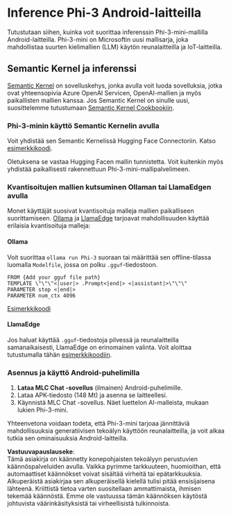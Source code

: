 # **Inference Phi-3 Android-laitteilla**

Tutustutaan siihen, kuinka voit suorittaa inferenssin Phi-3-mini-mallilla Android-laitteilla. Phi-3-mini on Microsoftin uusi mallisarja, joka mahdollistaa suurten kielimallien (LLM) käytön reunalaitteilla ja IoT-laitteilla.

## Semantic Kernel ja inferenssi

[Semantic Kernel](https://github.com/microsoft/semantic-kernel) on sovelluskehys, jonka avulla voit luoda sovelluksia, jotka ovat yhteensopivia Azure OpenAI Servicen, OpenAI-mallien ja myös paikallisten mallien kanssa. Jos Semantic Kernel on sinulle uusi, suosittelemme tutustumaan [Semantic Kernel Cookbookiin](https://github.com/microsoft/SemanticKernelCookBook?WT.mc_id=aiml-138114-kinfeylo).

### Phi-3-minin käyttö Semantic Kernelin avulla

Voit yhdistää sen Semantic Kernelissä Hugging Face Connectoriin. Katso [esimerkkikoodi](https://github.com/Azure-Samples/Phi-3MiniSamples/tree/main/semantickernel?WT.mc_id=aiml-138114-kinfeylo).

Oletuksena se vastaa Hugging Facen mallin tunnistetta. Voit kuitenkin myös yhdistää paikallisesti rakennettuun Phi-3-mini-mallipalvelimeen.

### Kvantisoitujen mallien kutsuminen Ollaman tai LlamaEdgen avulla

Monet käyttäjät suosivat kvantisoituja malleja mallien paikalliseen suorittamiseen. [Ollama](https://ollama.com/) ja [LlamaEdge](https://llamaedge.com) tarjoavat mahdollisuuden käyttää erilaisia kvantisoituja malleja:

#### Ollama

Voit suorittaa `ollama run Phi-3` suoraan tai määrittää sen offline-tilassa luomalla `Modelfile`, jossa on polku `.gguf`-tiedostoon.

```gguf
FROM {Add your gguf file path}
TEMPLATE \"\"\"<|user|> .Prompt<|end|> <|assistant|>\"\"\"
PARAMETER stop <|end|>
PARAMETER num_ctx 4096
```

[Esimerkkikoodi](https://github.com/Azure-Samples/Phi-3MiniSamples/tree/main/ollama?WT.mc_id=aiml-138114-kinfeylo)

#### LlamaEdge

Jos haluat käyttää `.gguf`-tiedostoja pilvessä ja reunalaitteilla samanaikaisesti, LlamaEdge on erinomainen valinta. Voit aloittaa tutustumalla tähän [esimerkkikoodiin](https://github.com/Azure-Samples/Phi-3MiniSamples/tree/main/wasm?WT.mc_id=aiml-138114-kinfeylo).

### Asennus ja käyttö Android-puhelimilla

1. **Lataa MLC Chat -sovellus** (ilmainen) Android-puhelimille.
2. Lataa APK-tiedosto (148 Mt) ja asenna se laitteellesi.
3. Käynnistä MLC Chat -sovellus. Näet luettelon AI-malleista, mukaan lukien Phi-3-mini.

Yhteenvetona voidaan todeta, että Phi-3-mini tarjoaa jännittäviä mahdollisuuksia generatiivisen tekoälyn käyttöön reunalaitteilla, ja voit alkaa tutkia sen ominaisuuksia Android-laitteilla.

**Vastuuvapauslauseke**:  
Tämä asiakirja on käännetty konepohjaisten tekoälyyn perustuvien käännöspalveluiden avulla. Vaikka pyrimme tarkkuuteen, huomioithan, että automaattiset käännökset voivat sisältää virheitä tai epätarkkuuksia. Alkuperäistä asiakirjaa sen alkuperäisellä kielellä tulisi pitää ensisijaisena lähteenä. Kriittistä tietoa varten suositellaan ammattimaista, ihmisen tekemää käännöstä. Emme ole vastuussa tämän käännöksen käytöstä johtuvista väärinkäsityksistä tai virheellisistä tulkinnoista.